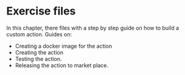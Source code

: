 # Exercise files
In this chapter, there files with a step by step guide on how to build a custom action.
Guides on:
- Creating a docker image for the action
- Creating the action
- Testing the action.
- Releasing the action to market place.